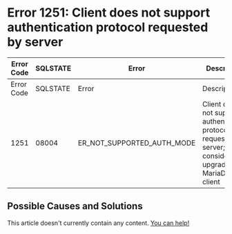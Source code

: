 
# Error 1251: Client does not support authentication protocol requested by server


| Error Code | SQLSTATE | Error | Description |
| --- | --- | --- | --- |
| Error Code | SQLSTATE | Error | Description |
| 1251 | 08004 | ER_NOT_SUPPORTED_AUTH_MODE | Client does not support authentication protocol requested by server; consider upgrading MariaDB client |




## Possible Causes and Solutions


This article doesn't currently contain any content. [You can help!](/kb/en/writing-and-editing-knowledge-base-articles/)

